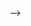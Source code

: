 <!-- ##  Real Estate
-it is a  real estate web application where users can look for properties according to their taste and liking online.

## Requirements
Ruby 2.7.4

NodeJS (v16), and npm

Heroku CLI

Postgresql

See Environment Setup below for instructions on installing these tools if you don't already have them.

## Setup
Start by cloning (not forking) the project template repository and removing the remote:

git clone git@github.com:rickie254/last.git
When you're ready to start building your project, run:

bundle install
rails db:create 
npm install --prefix client

You can use the following commands to run the application
rails s for backend
npm start --prefix client: run the frontend

## Environment Setup
Install the Latest Ruby Version
Verify which version of Ruby you're running by entering this in the terminal:

ruby -v
If it's not, you can use rvm to install a newer version of Ruby:

rvm install 2.7.4 --default
You should also install the latest versions of bundler and rails:

gem install bundler
gem install rails
Install NodeJS
Verify you are running a recent version of Node with:

node -v
If your Node version is not 16.x.x, install it and set it as the current and default version with:

nvm install 16
nvm use 16
nvm alias default 16
You can also update your npm version with:

npm i -g npm
Sign Up for a [Heroku Account][heroku signup]
You can sign up at for a free account at [https://signup.heroku.com/devcenter][heroku signup].

Install Postgresql
Heroku requires that you use PostgreSQL for your database instead of SQLite. PostgreSQL (or just Postgres for short) is an advanced database management system with more features than SQLite. If you don't already have it installed, you'll need to set it up.

PostgreSQL Installation for WSL
To install Postgres for WSL, run the following commands from your Ubuntu terminal:

sudo apt update
sudo apt install postgresql postgresql-contrib libpq-dev
Then confirm that Postgres was installed successfully:

psql --version
Run this command to start the Postgres service:

sudo service postgresql start
Finally, you'll also need to create a database user so that you are able to connect to the database from Rails. First, check what your operating system username is:

whoami
If your username is "ian", for example, you'd need to create a Postgres user with that same name. To do so, run this command to open the Postgres CLI:

sudo -u postgres -i
From the Postgres CLI, run this command (replacing "ian" with your username):

createuser -sr rickie
Then enter control + d or type logout to exit.

This guide has more info on setting up Postgres on WSL if you get stuck.

Postgresql Installation for OSX
To install Postgres for OSX, you can use Homebrew:

brew install postgresql
Once Postgres has been installed, run this command to start the Postgres service:

<!-- brew services start postgresql --> -->